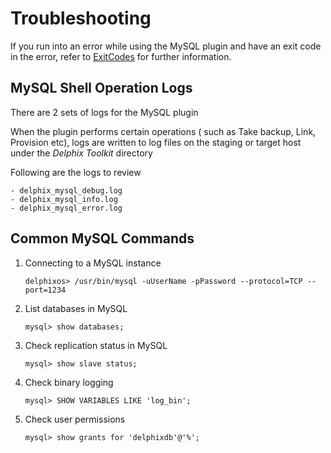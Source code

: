 # Troubleshooting

If you run into an error while using the MySQL plugin and have an exit code in the error,
refer to [ExitCodes](/References/ExitCodes/index.html) for further information.

## MySQL Shell Operation Logs

There are 2 sets of logs for the MySQL plugin

When the plugin performs certain operations ( such as Take backup, Link, Provision etc), logs are written to log files on the staging or target host under the *Delphix Toolkit* directory

Following are the logs to review

    - delphix_mysql_debug.log
    - delphix_mysql_info.log
    - delphix_mysql_error.log

## Common MySQL Commands

1. Connecting to a MySQL instance

    ```commandline
    delphixos> /usr/bin/mysql -uUserName -pPassword --protocol=TCP --port=1234
    ```

2. List databases in MySQL
   ```jql
   mysql> show databases;
   ```

3. Check replication status in MySQL
   ```jql
   mysql> show slave status;
   ```

4. Check binary logging
   ```jql
   mysql> SHOW VARIABLES LIKE 'log_bin';
   ```

5. Check user permissions
    ```jql
    mysql> show grants for 'delphixdb'@'%';
    ```
